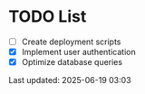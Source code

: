 # TODO List

- [ ] Create deployment scripts
- [x] Implement user authentication
- [x] Optimize database queries

Last updated: 2025-06-19 03:03
